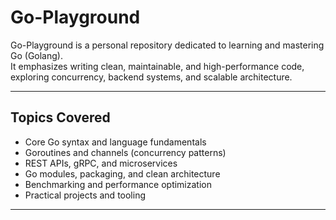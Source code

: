 # Go-Playground

Go-Playground is a personal repository dedicated to learning and mastering Go (Golang).  
It emphasizes writing clean, maintainable, and high-performance code, exploring concurrency, backend systems, and scalable architecture.

---

## Topics Covered
- Core Go syntax and language fundamentals  
- Goroutines and channels (concurrency patterns)  
- REST APIs, gRPC, and microservices  
- Go modules, packaging, and clean architecture  
- Benchmarking and performance optimization  
- Practical projects and tooling  

---

